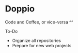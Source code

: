 # Doppio
Code and Coffee, or vice-versa ^^

To-Do
* Organize all repositories
* Prepare for new web projects
